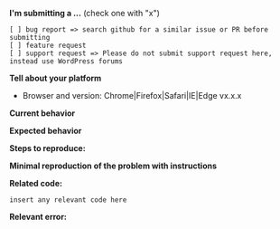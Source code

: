 
**I'm submitting a ...**  (check one with "x")
```
[ ] bug report => search github for a similar issue or PR before submitting
[ ] feature request
[ ] support request => Please do not submit support request here, instead use WordPress forums
```

**Tell about your platform**
* Browser and version: Chrome|Firefox|Safari|IE|Edge vx.x.x


**Current behavior**
<!-- Describe how the bug manifests. -->

**Expected behavior**
<!-- Describe what the behavior would be without the bug. -->

**Steps to reproduce:**
<!-- If you are able to illustrate the bug or feature request with an example, please provide steps to reproduce-->

**Minimal reproduction of the problem with instructions**
<!--
If the current behavior is a bug or you can illustrate your feature request better with an example, 
please provide the *STEPS TO REPRODUCE* and if possible a *MINIMAL DEMO* of the problem via https://plnkr.co or similar-->

**Related code:**

```
insert any relevant code here
``` 

**Relevant error:**
<!-- Insert relevant code here -->